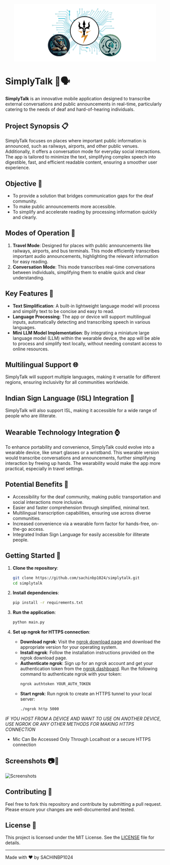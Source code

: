 
<p align="center">
  <a href="https://github.com/SACHINBP1024/SimplyTalk"><img src="https://github.com/INTROX-AI/INTROX-AI/blob/288ce985529ee72d736a4fd511125440e8b0be17/assets/BANNER.png" alt="SimplyTalk" width="450" /></a> 
</p>

# SimplyTalk 📱🗣️

**SimplyTalk** is an innovative mobile application designed to transcribe external conversations and public announcements in real-time, particularly catering to the needs of deaf and hard-of-hearing individuals. 

## Project Synopsis 📋

SimplyTalk focuses on places where important public information is announced, such as railways, airports, and other public venues. Additionally, it offers a conversation mode for everyday social interactions. The app is tailored to minimize the text, simplifying complex speech into digestible, fast, and efficient readable content, ensuring a smoother user experience.

## Objective 🎯

- To provide a solution that bridges communication gaps for the deaf community.
- To make public announcements more accessible.
- To simplify and accelerate reading by processing information quickly and clearly.

## Modes of Operation 🚦

1. **Travel Mode**: Designed for places with public announcements like railways, airports, and bus terminals. This mode efficiently transcribes important audio announcements, highlighting the relevant information for easy reading.
2. **Conversation Mode**: This mode transcribes real-time conversations between individuals, simplifying them to enable quick and clear understanding.

## Key Features 🌟

- **Text Simplification**: A built-in lightweight language model will process and simplify text to be concise and easy to read.
- **Language Processing**: The app or device will support multilingual inputs, automatically detecting and transcribing speech in various languages.
- **Mini LLM Model Implementation**: By integrating a miniature large language model (LLM) within the wearable device, the app will be able to process and simplify text locally, without needing constant access to online resources.

## Multilingual Support 🌐

SimplyTalk will support multiple languages, making it versatile for different regions, ensuring inclusivity for all communities worldwide.

## Indian Sign Language (ISL) Integration 🤟

SimplyTalk will also support ISL, making it accessible for a wide range of people who are illiterate.

## Wearable Technology Integration ⌚

To enhance portability and convenience, SimplyTalk could evolve into a wearable device, like smart glasses or a wristband. This wearable version would transcribe conversations and announcements, further simplifying interaction by freeing up hands. The wearability would make the app more practical, especially in travel settings.

## Potential Benefits 🎁

- Accessibility for the deaf community, making public transportation and social interactions more inclusive.
- Easier and faster comprehension through simplified, minimal text.
- Multilingual transcription capabilities, ensuring use across diverse communities.
- Increased convenience via a wearable form factor for hands-free, on-the-go access.
- Integrated Indian Sign Language for easily accessible for illiterate people.

## Getting Started 🚀

1. **Clone the repository**:
    ```bash
    git clone https://github.com/sachinbp1024/simplytalk.git
    cd simplytalk
    ```

2. **Install dependencies**:
    ```bash
    pip install -r requirements.txt
    ```

3. **Run the application**:
    ```bash
    python main.py
    ```

4. **Set up ngrok for HTTPS connection**:
    - **Download ngrok**: Visit the [ngrok download page](https://ngrok.com/download) and download the appropriate version for your operating system.
    - **Install ngrok**: Follow the installation instructions provided on the ngrok download page.
    - **Authenticate ngrok**: Sign up for an ngrok account and get your authentication token from the [ngrok dashboard](https://dashboard.ngrok.com/get-started/your-authtoken). Run the following command to authenticate ngrok with your token:
        ```bash
        ngrok authtoken YOUR_AUTH_TOKEN
        ```
    - **Start ngrok**: Run ngrok to create an HTTPS tunnel to your local server:
        ```bash
        ./ngrok http 5000
        ```

*IF YOU HOST FROM A DEVICE AND WANT TO USE ON ANOTHER DEVICE, USE NGROK OR ANY OTHER METHODS FOR MAKING HTTPS CONNECTION*
* Mic Can Be Accessed Only Through Localhost or a secure HTTPS connection

## Screenshots 📷📱
![Screenshots ](https://github.com/user-attachments/assets/6c4a9276-cf58-401f-ae62-9b95cc477ca7)

## Contributing 🤝

Feel free to fork this repository and contribute by submitting a pull request. Please ensure your changes are well-documented and tested.

## License 📄

This project is licensed under the MIT License. See the [LICENSE](LICENSE) file for details.

---

Made with ❤️ by SACHINBP1024
